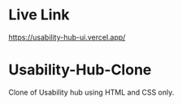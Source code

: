 # Live Link 

https://usability-hub-ui.vercel.app/ 



# Usability-Hub-Clone 

Clone of Usability hub using HTML and CSS only. 

